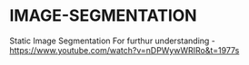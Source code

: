 # IMAGE-SEGMENTATION
Static Image Segmentation 
For furthur understanding - 
https://www.youtube.com/watch?v=nDPWywWRIRo&t=1977s
